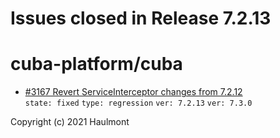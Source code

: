 # Issues closed in Release 7.2.13

# cuba-platform/cuba

* [#3167 Revert ServiceInterceptor changes from 7.2.12](https://github.com/cuba-platform/cuba/issues/3167) \
    `state: fixed` `type: regression` `ver: 7.2.13` `ver: 7.3.0` 


Copyright (c) 2021 Haulmont
